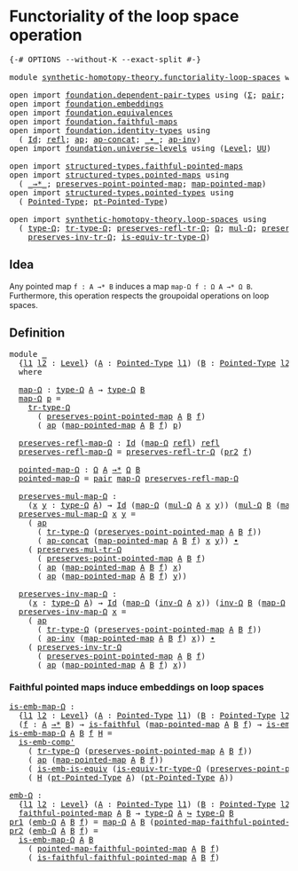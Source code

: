 # Functoriality of the loop space operation

<pre class="Agda"><a id="54" class="Symbol">{-#</a> <a id="58" class="Keyword">OPTIONS</a> <a id="66" class="Pragma">--without-K</a> <a id="78" class="Pragma">--exact-split</a> <a id="92" class="Symbol">#-}</a>

<a id="97" class="Keyword">module</a> <a id="104" href="synthetic-homotopy-theory.functoriality-loop-spaces.html" class="Module">synthetic-homotopy-theory.functoriality-loop-spaces</a> <a id="156" class="Keyword">where</a>

<a id="163" class="Keyword">open</a> <a id="168" class="Keyword">import</a> <a id="175" href="foundation.dependent-pair-types.html" class="Module">foundation.dependent-pair-types</a> <a id="207" class="Keyword">using</a> <a id="213" class="Symbol">(</a><a id="214" href="foundation-core.dependent-pair-types.html#515" class="Record">Σ</a><a id="215" class="Symbol">;</a> <a id="217" href="foundation-core.dependent-pair-types.html#588" class="InductiveConstructor">pair</a><a id="221" class="Symbol">;</a> <a id="223" href="foundation-core.dependent-pair-types.html#605" class="Field">pr1</a><a id="226" class="Symbol">;</a> <a id="228" href="foundation-core.dependent-pair-types.html#617" class="Field">pr2</a><a id="231" class="Symbol">)</a>
<a id="233" class="Keyword">open</a> <a id="238" class="Keyword">import</a> <a id="245" href="foundation.embeddings.html" class="Module">foundation.embeddings</a>
<a id="267" class="Keyword">open</a> <a id="272" class="Keyword">import</a> <a id="279" href="foundation.equivalences.html" class="Module">foundation.equivalences</a>
<a id="303" class="Keyword">open</a> <a id="308" class="Keyword">import</a> <a id="315" href="foundation.faithful-maps.html" class="Module">foundation.faithful-maps</a>
<a id="340" class="Keyword">open</a> <a id="345" class="Keyword">import</a> <a id="352" href="foundation.identity-types.html" class="Module">foundation.identity-types</a> <a id="378" class="Keyword">using</a>
  <a id="386" class="Symbol">(</a> <a id="388" href="foundation-core.identity-types.html#1767" class="Datatype">Id</a><a id="390" class="Symbol">;</a> <a id="392" href="foundation-core.identity-types.html#1820" class="InductiveConstructor">refl</a><a id="396" class="Symbol">;</a> <a id="398" href="foundation-core.identity-types.html#4003" class="Function">ap</a><a id="400" class="Symbol">;</a> <a id="402" href="foundation-core.identity-types.html#9030" class="Function">ap-concat</a><a id="411" class="Symbol">;</a> <a id="413" href="foundation-core.identity-types.html#2425" class="Function Operator">_∙_</a><a id="416" class="Symbol">;</a> <a id="418" href="foundation-core.identity-types.html#9198" class="Function">ap-inv</a><a id="424" class="Symbol">)</a>
<a id="426" class="Keyword">open</a> <a id="431" class="Keyword">import</a> <a id="438" href="foundation.universe-levels.html" class="Module">foundation.universe-levels</a> <a id="465" class="Keyword">using</a> <a id="471" class="Symbol">(</a><a id="472" href="Agda.Primitive.html#597" class="Postulate">Level</a><a id="477" class="Symbol">;</a> <a id="479" href="foundation-core.universe-levels.html#235" class="Primitive">UU</a><a id="481" class="Symbol">)</a>

<a id="484" class="Keyword">open</a> <a id="489" class="Keyword">import</a> <a id="496" href="structured-types.faithful-pointed-maps.html" class="Module">structured-types.faithful-pointed-maps</a>
<a id="535" class="Keyword">open</a> <a id="540" class="Keyword">import</a> <a id="547" href="structured-types.pointed-maps.html" class="Module">structured-types.pointed-maps</a> <a id="577" class="Keyword">using</a>
  <a id="585" class="Symbol">(</a> <a id="587" href="structured-types.pointed-maps.html#968" class="Function Operator">_→*_</a><a id="591" class="Symbol">;</a> <a id="593" href="structured-types.pointed-maps.html#1628" class="Function">preserves-point-pointed-map</a><a id="620" class="Symbol">;</a> <a id="622" href="structured-types.pointed-maps.html#1528" class="Function">map-pointed-map</a><a id="637" class="Symbol">)</a>
<a id="639" class="Keyword">open</a> <a id="644" class="Keyword">import</a> <a id="651" href="structured-types.pointed-types.html" class="Module">structured-types.pointed-types</a> <a id="682" class="Keyword">using</a>
  <a id="690" class="Symbol">(</a> <a id="692" href="structured-types.pointed-types.html#383" class="Function">Pointed-Type</a><a id="704" class="Symbol">;</a> <a id="706" href="structured-types.pointed-types.html#576" class="Function">pt-Pointed-Type</a><a id="721" class="Symbol">)</a>

<a id="724" class="Keyword">open</a> <a id="729" class="Keyword">import</a> <a id="736" href="synthetic-homotopy-theory.loop-spaces.html" class="Module">synthetic-homotopy-theory.loop-spaces</a> <a id="774" class="Keyword">using</a>
  <a id="782" class="Symbol">(</a> <a id="784" href="synthetic-homotopy-theory.loop-spaces.html#1115" class="Function">type-Ω</a><a id="790" class="Symbol">;</a> <a id="792" href="synthetic-homotopy-theory.loop-spaces.html#3295" class="Function">tr-type-Ω</a><a id="801" class="Symbol">;</a> <a id="803" href="synthetic-homotopy-theory.loop-spaces.html#3529" class="Function">preserves-refl-tr-Ω</a><a id="822" class="Symbol">;</a> <a id="824" href="synthetic-homotopy-theory.loop-spaces.html#1221" class="Function">Ω</a><a id="825" class="Symbol">;</a> <a id="827" href="synthetic-homotopy-theory.loop-spaces.html#1376" class="Function">mul-Ω</a><a id="832" class="Symbol">;</a> <a id="834" href="synthetic-homotopy-theory.loop-spaces.html#3630" class="Function">preserves-mul-tr-Ω</a><a id="852" class="Symbol">;</a> <a id="854" href="synthetic-homotopy-theory.loop-spaces.html#2257" class="Function">inv-Ω</a><a id="859" class="Symbol">;</a>
    <a id="865" href="synthetic-homotopy-theory.loop-spaces.html#3840" class="Function">preserves-inv-tr-Ω</a><a id="883" class="Symbol">;</a> <a id="885" href="synthetic-homotopy-theory.loop-spaces.html#3403" class="Function">is-equiv-tr-type-Ω</a><a id="903" class="Symbol">)</a>
</pre>
## Idea

Any pointed map `f : A →* B` induces a map `map-Ω f : Ω A →* Ω B`. Furthermore, this operation respects the groupoidal operations on loop spaces.

## Definition

<pre class="Agda"><a id="1089" class="Keyword">module</a> <a id="1096" href="synthetic-homotopy-theory.functoriality-loop-spaces.html#1096" class="Module">_</a>
  <a id="1100" class="Symbol">{</a><a id="1101" href="synthetic-homotopy-theory.functoriality-loop-spaces.html#1101" class="Bound">l1</a> <a id="1104" href="synthetic-homotopy-theory.functoriality-loop-spaces.html#1104" class="Bound">l2</a> <a id="1107" class="Symbol">:</a> <a id="1109" href="Agda.Primitive.html#597" class="Postulate">Level</a><a id="1114" class="Symbol">}</a> <a id="1116" class="Symbol">(</a><a id="1117" href="synthetic-homotopy-theory.functoriality-loop-spaces.html#1117" class="Bound">A</a> <a id="1119" class="Symbol">:</a> <a id="1121" href="structured-types.pointed-types.html#383" class="Function">Pointed-Type</a> <a id="1134" href="synthetic-homotopy-theory.functoriality-loop-spaces.html#1101" class="Bound">l1</a><a id="1136" class="Symbol">)</a> <a id="1138" class="Symbol">(</a><a id="1139" href="synthetic-homotopy-theory.functoriality-loop-spaces.html#1139" class="Bound">B</a> <a id="1141" class="Symbol">:</a> <a id="1143" href="structured-types.pointed-types.html#383" class="Function">Pointed-Type</a> <a id="1156" href="synthetic-homotopy-theory.functoriality-loop-spaces.html#1104" class="Bound">l2</a><a id="1158" class="Symbol">)</a> <a id="1160" class="Symbol">(</a><a id="1161" href="synthetic-homotopy-theory.functoriality-loop-spaces.html#1161" class="Bound">f</a> <a id="1163" class="Symbol">:</a> <a id="1165" href="synthetic-homotopy-theory.functoriality-loop-spaces.html#1117" class="Bound">A</a> <a id="1167" href="structured-types.pointed-maps.html#968" class="Function Operator">→*</a> <a id="1170" href="synthetic-homotopy-theory.functoriality-loop-spaces.html#1139" class="Bound">B</a><a id="1171" class="Symbol">)</a>
  <a id="1175" class="Keyword">where</a>

  <a id="1184" href="synthetic-homotopy-theory.functoriality-loop-spaces.html#1184" class="Function">map-Ω</a> <a id="1190" class="Symbol">:</a> <a id="1192" href="synthetic-homotopy-theory.loop-spaces.html#1115" class="Function">type-Ω</a> <a id="1199" href="synthetic-homotopy-theory.functoriality-loop-spaces.html#1117" class="Bound">A</a> <a id="1201" class="Symbol">→</a> <a id="1203" href="synthetic-homotopy-theory.loop-spaces.html#1115" class="Function">type-Ω</a> <a id="1210" href="synthetic-homotopy-theory.functoriality-loop-spaces.html#1139" class="Bound">B</a>
  <a id="1214" href="synthetic-homotopy-theory.functoriality-loop-spaces.html#1184" class="Function">map-Ω</a> <a id="1220" href="synthetic-homotopy-theory.functoriality-loop-spaces.html#1220" class="Bound">p</a> <a id="1222" class="Symbol">=</a>
    <a id="1228" href="synthetic-homotopy-theory.loop-spaces.html#3295" class="Function">tr-type-Ω</a>
      <a id="1244" class="Symbol">(</a> <a id="1246" href="structured-types.pointed-maps.html#1628" class="Function">preserves-point-pointed-map</a> <a id="1274" href="synthetic-homotopy-theory.functoriality-loop-spaces.html#1117" class="Bound">A</a> <a id="1276" href="synthetic-homotopy-theory.functoriality-loop-spaces.html#1139" class="Bound">B</a> <a id="1278" href="synthetic-homotopy-theory.functoriality-loop-spaces.html#1161" class="Bound">f</a><a id="1279" class="Symbol">)</a>
      <a id="1287" class="Symbol">(</a> <a id="1289" href="foundation-core.identity-types.html#4003" class="Function">ap</a> <a id="1292" class="Symbol">(</a><a id="1293" href="structured-types.pointed-maps.html#1528" class="Function">map-pointed-map</a> <a id="1309" href="synthetic-homotopy-theory.functoriality-loop-spaces.html#1117" class="Bound">A</a> <a id="1311" href="synthetic-homotopy-theory.functoriality-loop-spaces.html#1139" class="Bound">B</a> <a id="1313" href="synthetic-homotopy-theory.functoriality-loop-spaces.html#1161" class="Bound">f</a><a id="1314" class="Symbol">)</a> <a id="1316" href="synthetic-homotopy-theory.functoriality-loop-spaces.html#1220" class="Bound">p</a><a id="1317" class="Symbol">)</a>
  
  <a id="1324" href="synthetic-homotopy-theory.functoriality-loop-spaces.html#1324" class="Function">preserves-refl-map-Ω</a> <a id="1345" class="Symbol">:</a> <a id="1347" href="foundation-core.identity-types.html#1767" class="Datatype">Id</a> <a id="1350" class="Symbol">(</a><a id="1351" href="synthetic-homotopy-theory.functoriality-loop-spaces.html#1184" class="Function">map-Ω</a> <a id="1357" href="foundation-core.identity-types.html#1820" class="InductiveConstructor">refl</a><a id="1361" class="Symbol">)</a> <a id="1363" href="foundation-core.identity-types.html#1820" class="InductiveConstructor">refl</a>
  <a id="1370" href="synthetic-homotopy-theory.functoriality-loop-spaces.html#1324" class="Function">preserves-refl-map-Ω</a> <a id="1391" class="Symbol">=</a> <a id="1393" href="synthetic-homotopy-theory.loop-spaces.html#3529" class="Function">preserves-refl-tr-Ω</a> <a id="1413" class="Symbol">(</a><a id="1414" href="foundation-core.dependent-pair-types.html#617" class="Field">pr2</a> <a id="1418" href="synthetic-homotopy-theory.functoriality-loop-spaces.html#1161" class="Bound">f</a><a id="1419" class="Symbol">)</a>

  <a id="1424" href="synthetic-homotopy-theory.functoriality-loop-spaces.html#1424" class="Function">pointed-map-Ω</a> <a id="1438" class="Symbol">:</a> <a id="1440" href="synthetic-homotopy-theory.loop-spaces.html#1221" class="Function">Ω</a> <a id="1442" href="synthetic-homotopy-theory.functoriality-loop-spaces.html#1117" class="Bound">A</a> <a id="1444" href="structured-types.pointed-maps.html#968" class="Function Operator">→*</a> <a id="1447" href="synthetic-homotopy-theory.loop-spaces.html#1221" class="Function">Ω</a> <a id="1449" href="synthetic-homotopy-theory.functoriality-loop-spaces.html#1139" class="Bound">B</a>
  <a id="1453" href="synthetic-homotopy-theory.functoriality-loop-spaces.html#1424" class="Function">pointed-map-Ω</a> <a id="1467" class="Symbol">=</a> <a id="1469" href="foundation-core.dependent-pair-types.html#588" class="InductiveConstructor">pair</a> <a id="1474" href="synthetic-homotopy-theory.functoriality-loop-spaces.html#1184" class="Function">map-Ω</a> <a id="1480" href="synthetic-homotopy-theory.functoriality-loop-spaces.html#1324" class="Function">preserves-refl-map-Ω</a>

  <a id="1504" href="synthetic-homotopy-theory.functoriality-loop-spaces.html#1504" class="Function">preserves-mul-map-Ω</a> <a id="1524" class="Symbol">:</a>
    <a id="1530" class="Symbol">(</a><a id="1531" href="synthetic-homotopy-theory.functoriality-loop-spaces.html#1531" class="Bound">x</a> <a id="1533" href="synthetic-homotopy-theory.functoriality-loop-spaces.html#1533" class="Bound">y</a> <a id="1535" class="Symbol">:</a> <a id="1537" href="synthetic-homotopy-theory.loop-spaces.html#1115" class="Function">type-Ω</a> <a id="1544" href="synthetic-homotopy-theory.functoriality-loop-spaces.html#1117" class="Bound">A</a><a id="1545" class="Symbol">)</a> <a id="1547" class="Symbol">→</a> <a id="1549" href="foundation-core.identity-types.html#1767" class="Datatype">Id</a> <a id="1552" class="Symbol">(</a><a id="1553" href="synthetic-homotopy-theory.functoriality-loop-spaces.html#1184" class="Function">map-Ω</a> <a id="1559" class="Symbol">(</a><a id="1560" href="synthetic-homotopy-theory.loop-spaces.html#1376" class="Function">mul-Ω</a> <a id="1566" href="synthetic-homotopy-theory.functoriality-loop-spaces.html#1117" class="Bound">A</a> <a id="1568" href="synthetic-homotopy-theory.functoriality-loop-spaces.html#1531" class="Bound">x</a> <a id="1570" href="synthetic-homotopy-theory.functoriality-loop-spaces.html#1533" class="Bound">y</a><a id="1571" class="Symbol">))</a> <a id="1574" class="Symbol">(</a><a id="1575" href="synthetic-homotopy-theory.loop-spaces.html#1376" class="Function">mul-Ω</a> <a id="1581" href="synthetic-homotopy-theory.functoriality-loop-spaces.html#1139" class="Bound">B</a> <a id="1583" class="Symbol">(</a><a id="1584" href="synthetic-homotopy-theory.functoriality-loop-spaces.html#1184" class="Function">map-Ω</a> <a id="1590" href="synthetic-homotopy-theory.functoriality-loop-spaces.html#1531" class="Bound">x</a><a id="1591" class="Symbol">)</a> <a id="1593" class="Symbol">(</a><a id="1594" href="synthetic-homotopy-theory.functoriality-loop-spaces.html#1184" class="Function">map-Ω</a> <a id="1600" href="synthetic-homotopy-theory.functoriality-loop-spaces.html#1533" class="Bound">y</a><a id="1601" class="Symbol">))</a>
  <a id="1606" href="synthetic-homotopy-theory.functoriality-loop-spaces.html#1504" class="Function">preserves-mul-map-Ω</a> <a id="1626" href="synthetic-homotopy-theory.functoriality-loop-spaces.html#1626" class="Bound">x</a> <a id="1628" href="synthetic-homotopy-theory.functoriality-loop-spaces.html#1628" class="Bound">y</a> <a id="1630" class="Symbol">=</a>
    <a id="1636" class="Symbol">(</a> <a id="1638" href="foundation-core.identity-types.html#4003" class="Function">ap</a>
      <a id="1647" class="Symbol">(</a> <a id="1649" href="synthetic-homotopy-theory.loop-spaces.html#3295" class="Function">tr-type-Ω</a> <a id="1659" class="Symbol">(</a><a id="1660" href="structured-types.pointed-maps.html#1628" class="Function">preserves-point-pointed-map</a> <a id="1688" href="synthetic-homotopy-theory.functoriality-loop-spaces.html#1117" class="Bound">A</a> <a id="1690" href="synthetic-homotopy-theory.functoriality-loop-spaces.html#1139" class="Bound">B</a> <a id="1692" href="synthetic-homotopy-theory.functoriality-loop-spaces.html#1161" class="Bound">f</a><a id="1693" class="Symbol">))</a>
      <a id="1702" class="Symbol">(</a> <a id="1704" href="foundation-core.identity-types.html#9030" class="Function">ap-concat</a> <a id="1714" class="Symbol">(</a><a id="1715" href="structured-types.pointed-maps.html#1528" class="Function">map-pointed-map</a> <a id="1731" href="synthetic-homotopy-theory.functoriality-loop-spaces.html#1117" class="Bound">A</a> <a id="1733" href="synthetic-homotopy-theory.functoriality-loop-spaces.html#1139" class="Bound">B</a> <a id="1735" href="synthetic-homotopy-theory.functoriality-loop-spaces.html#1161" class="Bound">f</a><a id="1736" class="Symbol">)</a> <a id="1738" href="synthetic-homotopy-theory.functoriality-loop-spaces.html#1626" class="Bound">x</a> <a id="1740" href="synthetic-homotopy-theory.functoriality-loop-spaces.html#1628" class="Bound">y</a><a id="1741" class="Symbol">))</a> <a id="1744" href="foundation-core.identity-types.html#2425" class="Function Operator">∙</a>
    <a id="1750" class="Symbol">(</a> <a id="1752" href="synthetic-homotopy-theory.loop-spaces.html#3630" class="Function">preserves-mul-tr-Ω</a>
      <a id="1777" class="Symbol">(</a> <a id="1779" href="structured-types.pointed-maps.html#1628" class="Function">preserves-point-pointed-map</a> <a id="1807" href="synthetic-homotopy-theory.functoriality-loop-spaces.html#1117" class="Bound">A</a> <a id="1809" href="synthetic-homotopy-theory.functoriality-loop-spaces.html#1139" class="Bound">B</a> <a id="1811" href="synthetic-homotopy-theory.functoriality-loop-spaces.html#1161" class="Bound">f</a><a id="1812" class="Symbol">)</a>
      <a id="1820" class="Symbol">(</a> <a id="1822" href="foundation-core.identity-types.html#4003" class="Function">ap</a> <a id="1825" class="Symbol">(</a><a id="1826" href="structured-types.pointed-maps.html#1528" class="Function">map-pointed-map</a> <a id="1842" href="synthetic-homotopy-theory.functoriality-loop-spaces.html#1117" class="Bound">A</a> <a id="1844" href="synthetic-homotopy-theory.functoriality-loop-spaces.html#1139" class="Bound">B</a> <a id="1846" href="synthetic-homotopy-theory.functoriality-loop-spaces.html#1161" class="Bound">f</a><a id="1847" class="Symbol">)</a> <a id="1849" href="synthetic-homotopy-theory.functoriality-loop-spaces.html#1626" class="Bound">x</a><a id="1850" class="Symbol">)</a>
      <a id="1858" class="Symbol">(</a> <a id="1860" href="foundation-core.identity-types.html#4003" class="Function">ap</a> <a id="1863" class="Symbol">(</a><a id="1864" href="structured-types.pointed-maps.html#1528" class="Function">map-pointed-map</a> <a id="1880" href="synthetic-homotopy-theory.functoriality-loop-spaces.html#1117" class="Bound">A</a> <a id="1882" href="synthetic-homotopy-theory.functoriality-loop-spaces.html#1139" class="Bound">B</a> <a id="1884" href="synthetic-homotopy-theory.functoriality-loop-spaces.html#1161" class="Bound">f</a><a id="1885" class="Symbol">)</a> <a id="1887" href="synthetic-homotopy-theory.functoriality-loop-spaces.html#1628" class="Bound">y</a><a id="1888" class="Symbol">))</a>

  <a id="1894" href="synthetic-homotopy-theory.functoriality-loop-spaces.html#1894" class="Function">preserves-inv-map-Ω</a> <a id="1914" class="Symbol">:</a>
    <a id="1920" class="Symbol">(</a><a id="1921" href="synthetic-homotopy-theory.functoriality-loop-spaces.html#1921" class="Bound">x</a> <a id="1923" class="Symbol">:</a> <a id="1925" href="synthetic-homotopy-theory.loop-spaces.html#1115" class="Function">type-Ω</a> <a id="1932" href="synthetic-homotopy-theory.functoriality-loop-spaces.html#1117" class="Bound">A</a><a id="1933" class="Symbol">)</a> <a id="1935" class="Symbol">→</a> <a id="1937" href="foundation-core.identity-types.html#1767" class="Datatype">Id</a> <a id="1940" class="Symbol">(</a><a id="1941" href="synthetic-homotopy-theory.functoriality-loop-spaces.html#1184" class="Function">map-Ω</a> <a id="1947" class="Symbol">(</a><a id="1948" href="synthetic-homotopy-theory.loop-spaces.html#2257" class="Function">inv-Ω</a> <a id="1954" href="synthetic-homotopy-theory.functoriality-loop-spaces.html#1117" class="Bound">A</a> <a id="1956" href="synthetic-homotopy-theory.functoriality-loop-spaces.html#1921" class="Bound">x</a><a id="1957" class="Symbol">))</a> <a id="1960" class="Symbol">(</a><a id="1961" href="synthetic-homotopy-theory.loop-spaces.html#2257" class="Function">inv-Ω</a> <a id="1967" href="synthetic-homotopy-theory.functoriality-loop-spaces.html#1139" class="Bound">B</a> <a id="1969" class="Symbol">(</a><a id="1970" href="synthetic-homotopy-theory.functoriality-loop-spaces.html#1184" class="Function">map-Ω</a> <a id="1976" href="synthetic-homotopy-theory.functoriality-loop-spaces.html#1921" class="Bound">x</a><a id="1977" class="Symbol">))</a>
  <a id="1982" href="synthetic-homotopy-theory.functoriality-loop-spaces.html#1894" class="Function">preserves-inv-map-Ω</a> <a id="2002" href="synthetic-homotopy-theory.functoriality-loop-spaces.html#2002" class="Bound">x</a> <a id="2004" class="Symbol">=</a>
    <a id="2010" class="Symbol">(</a> <a id="2012" href="foundation-core.identity-types.html#4003" class="Function">ap</a>
      <a id="2021" class="Symbol">(</a> <a id="2023" href="synthetic-homotopy-theory.loop-spaces.html#3295" class="Function">tr-type-Ω</a> <a id="2033" class="Symbol">(</a><a id="2034" href="structured-types.pointed-maps.html#1628" class="Function">preserves-point-pointed-map</a> <a id="2062" href="synthetic-homotopy-theory.functoriality-loop-spaces.html#1117" class="Bound">A</a> <a id="2064" href="synthetic-homotopy-theory.functoriality-loop-spaces.html#1139" class="Bound">B</a> <a id="2066" href="synthetic-homotopy-theory.functoriality-loop-spaces.html#1161" class="Bound">f</a><a id="2067" class="Symbol">))</a>
      <a id="2076" class="Symbol">(</a> <a id="2078" href="foundation-core.identity-types.html#9198" class="Function">ap-inv</a> <a id="2085" class="Symbol">(</a><a id="2086" href="structured-types.pointed-maps.html#1528" class="Function">map-pointed-map</a> <a id="2102" href="synthetic-homotopy-theory.functoriality-loop-spaces.html#1117" class="Bound">A</a> <a id="2104" href="synthetic-homotopy-theory.functoriality-loop-spaces.html#1139" class="Bound">B</a> <a id="2106" href="synthetic-homotopy-theory.functoriality-loop-spaces.html#1161" class="Bound">f</a><a id="2107" class="Symbol">)</a> <a id="2109" href="synthetic-homotopy-theory.functoriality-loop-spaces.html#2002" class="Bound">x</a><a id="2110" class="Symbol">))</a> <a id="2113" href="foundation-core.identity-types.html#2425" class="Function Operator">∙</a>
    <a id="2119" class="Symbol">(</a> <a id="2121" href="synthetic-homotopy-theory.loop-spaces.html#3840" class="Function">preserves-inv-tr-Ω</a>
      <a id="2146" class="Symbol">(</a> <a id="2148" href="structured-types.pointed-maps.html#1628" class="Function">preserves-point-pointed-map</a> <a id="2176" href="synthetic-homotopy-theory.functoriality-loop-spaces.html#1117" class="Bound">A</a> <a id="2178" href="synthetic-homotopy-theory.functoriality-loop-spaces.html#1139" class="Bound">B</a> <a id="2180" href="synthetic-homotopy-theory.functoriality-loop-spaces.html#1161" class="Bound">f</a><a id="2181" class="Symbol">)</a>
      <a id="2189" class="Symbol">(</a> <a id="2191" href="foundation-core.identity-types.html#4003" class="Function">ap</a> <a id="2194" class="Symbol">(</a><a id="2195" href="structured-types.pointed-maps.html#1528" class="Function">map-pointed-map</a> <a id="2211" href="synthetic-homotopy-theory.functoriality-loop-spaces.html#1117" class="Bound">A</a> <a id="2213" href="synthetic-homotopy-theory.functoriality-loop-spaces.html#1139" class="Bound">B</a> <a id="2215" href="synthetic-homotopy-theory.functoriality-loop-spaces.html#1161" class="Bound">f</a><a id="2216" class="Symbol">)</a> <a id="2218" href="synthetic-homotopy-theory.functoriality-loop-spaces.html#2002" class="Bound">x</a><a id="2219" class="Symbol">))</a>
</pre>
### Faithful pointed maps induce embeddings on loop spaces

<pre class="Agda"><a id="is-emb-map-Ω"></a><a id="2295" href="synthetic-homotopy-theory.functoriality-loop-spaces.html#2295" class="Function">is-emb-map-Ω</a> <a id="2308" class="Symbol">:</a>
  <a id="2312" class="Symbol">{</a><a id="2313" href="synthetic-homotopy-theory.functoriality-loop-spaces.html#2313" class="Bound">l1</a> <a id="2316" href="synthetic-homotopy-theory.functoriality-loop-spaces.html#2316" class="Bound">l2</a> <a id="2319" class="Symbol">:</a> <a id="2321" href="Agda.Primitive.html#597" class="Postulate">Level</a><a id="2326" class="Symbol">}</a> <a id="2328" class="Symbol">(</a><a id="2329" href="synthetic-homotopy-theory.functoriality-loop-spaces.html#2329" class="Bound">A</a> <a id="2331" class="Symbol">:</a> <a id="2333" href="structured-types.pointed-types.html#383" class="Function">Pointed-Type</a> <a id="2346" href="synthetic-homotopy-theory.functoriality-loop-spaces.html#2313" class="Bound">l1</a><a id="2348" class="Symbol">)</a> <a id="2350" class="Symbol">(</a><a id="2351" href="synthetic-homotopy-theory.functoriality-loop-spaces.html#2351" class="Bound">B</a> <a id="2353" class="Symbol">:</a> <a id="2355" href="structured-types.pointed-types.html#383" class="Function">Pointed-Type</a> <a id="2368" href="synthetic-homotopy-theory.functoriality-loop-spaces.html#2316" class="Bound">l2</a><a id="2370" class="Symbol">)</a>
  <a id="2374" class="Symbol">(</a><a id="2375" href="synthetic-homotopy-theory.functoriality-loop-spaces.html#2375" class="Bound">f</a> <a id="2377" class="Symbol">:</a> <a id="2379" href="synthetic-homotopy-theory.functoriality-loop-spaces.html#2329" class="Bound">A</a> <a id="2381" href="structured-types.pointed-maps.html#968" class="Function Operator">→*</a> <a id="2384" href="synthetic-homotopy-theory.functoriality-loop-spaces.html#2351" class="Bound">B</a><a id="2385" class="Symbol">)</a> <a id="2387" class="Symbol">→</a> <a id="2389" href="foundation-core.faithful-maps.html#1690" class="Function">is-faithful</a> <a id="2401" class="Symbol">(</a><a id="2402" href="structured-types.pointed-maps.html#1528" class="Function">map-pointed-map</a> <a id="2418" href="synthetic-homotopy-theory.functoriality-loop-spaces.html#2329" class="Bound">A</a> <a id="2420" href="synthetic-homotopy-theory.functoriality-loop-spaces.html#2351" class="Bound">B</a> <a id="2422" href="synthetic-homotopy-theory.functoriality-loop-spaces.html#2375" class="Bound">f</a><a id="2423" class="Symbol">)</a> <a id="2425" class="Symbol">→</a> <a id="2427" href="foundation-core.embeddings.html#992" class="Function">is-emb</a> <a id="2434" class="Symbol">(</a><a id="2435" href="synthetic-homotopy-theory.functoriality-loop-spaces.html#1184" class="Function">map-Ω</a> <a id="2441" href="synthetic-homotopy-theory.functoriality-loop-spaces.html#2329" class="Bound">A</a> <a id="2443" href="synthetic-homotopy-theory.functoriality-loop-spaces.html#2351" class="Bound">B</a> <a id="2445" href="synthetic-homotopy-theory.functoriality-loop-spaces.html#2375" class="Bound">f</a><a id="2446" class="Symbol">)</a>
<a id="2448" href="synthetic-homotopy-theory.functoriality-loop-spaces.html#2295" class="Function">is-emb-map-Ω</a> <a id="2461" href="synthetic-homotopy-theory.functoriality-loop-spaces.html#2461" class="Bound">A</a> <a id="2463" href="synthetic-homotopy-theory.functoriality-loop-spaces.html#2463" class="Bound">B</a> <a id="2465" href="synthetic-homotopy-theory.functoriality-loop-spaces.html#2465" class="Bound">f</a> <a id="2467" href="synthetic-homotopy-theory.functoriality-loop-spaces.html#2467" class="Bound">H</a> <a id="2469" class="Symbol">=</a>
  <a id="2473" href="foundation.embeddings.html#3514" class="Function">is-emb-comp&#39;</a>
    <a id="2490" class="Symbol">(</a> <a id="2492" href="synthetic-homotopy-theory.loop-spaces.html#3295" class="Function">tr-type-Ω</a> <a id="2502" class="Symbol">(</a><a id="2503" href="structured-types.pointed-maps.html#1628" class="Function">preserves-point-pointed-map</a> <a id="2531" href="synthetic-homotopy-theory.functoriality-loop-spaces.html#2461" class="Bound">A</a> <a id="2533" href="synthetic-homotopy-theory.functoriality-loop-spaces.html#2463" class="Bound">B</a> <a id="2535" href="synthetic-homotopy-theory.functoriality-loop-spaces.html#2465" class="Bound">f</a><a id="2536" class="Symbol">))</a>
    <a id="2543" class="Symbol">(</a> <a id="2545" href="foundation-core.identity-types.html#4003" class="Function">ap</a> <a id="2548" class="Symbol">(</a><a id="2549" href="structured-types.pointed-maps.html#1528" class="Function">map-pointed-map</a> <a id="2565" href="synthetic-homotopy-theory.functoriality-loop-spaces.html#2461" class="Bound">A</a> <a id="2567" href="synthetic-homotopy-theory.functoriality-loop-spaces.html#2463" class="Bound">B</a> <a id="2569" href="synthetic-homotopy-theory.functoriality-loop-spaces.html#2465" class="Bound">f</a><a id="2570" class="Symbol">))</a>
    <a id="2577" class="Symbol">(</a> <a id="2579" href="foundation-core.equivalences.html#15406" class="Function">is-emb-is-equiv</a> <a id="2595" class="Symbol">(</a><a id="2596" href="synthetic-homotopy-theory.loop-spaces.html#3403" class="Function">is-equiv-tr-type-Ω</a> <a id="2615" class="Symbol">(</a><a id="2616" href="structured-types.pointed-maps.html#1628" class="Function">preserves-point-pointed-map</a> <a id="2644" href="synthetic-homotopy-theory.functoriality-loop-spaces.html#2461" class="Bound">A</a> <a id="2646" href="synthetic-homotopy-theory.functoriality-loop-spaces.html#2463" class="Bound">B</a> <a id="2648" href="synthetic-homotopy-theory.functoriality-loop-spaces.html#2465" class="Bound">f</a><a id="2649" class="Symbol">)))</a>
    <a id="2657" class="Symbol">(</a> <a id="2659" href="synthetic-homotopy-theory.functoriality-loop-spaces.html#2467" class="Bound">H</a> <a id="2661" class="Symbol">(</a><a id="2662" href="structured-types.pointed-types.html#576" class="Function">pt-Pointed-Type</a> <a id="2678" href="synthetic-homotopy-theory.functoriality-loop-spaces.html#2461" class="Bound">A</a><a id="2679" class="Symbol">)</a> <a id="2681" class="Symbol">(</a><a id="2682" href="structured-types.pointed-types.html#576" class="Function">pt-Pointed-Type</a> <a id="2698" href="synthetic-homotopy-theory.functoriality-loop-spaces.html#2461" class="Bound">A</a><a id="2699" class="Symbol">))</a>

<a id="emb-Ω"></a><a id="2703" href="synthetic-homotopy-theory.functoriality-loop-spaces.html#2703" class="Function">emb-Ω</a> <a id="2709" class="Symbol">:</a>
  <a id="2713" class="Symbol">{</a><a id="2714" href="synthetic-homotopy-theory.functoriality-loop-spaces.html#2714" class="Bound">l1</a> <a id="2717" href="synthetic-homotopy-theory.functoriality-loop-spaces.html#2717" class="Bound">l2</a> <a id="2720" class="Symbol">:</a> <a id="2722" href="Agda.Primitive.html#597" class="Postulate">Level</a><a id="2727" class="Symbol">}</a> <a id="2729" class="Symbol">(</a><a id="2730" href="synthetic-homotopy-theory.functoriality-loop-spaces.html#2730" class="Bound">A</a> <a id="2732" class="Symbol">:</a> <a id="2734" href="structured-types.pointed-types.html#383" class="Function">Pointed-Type</a> <a id="2747" href="synthetic-homotopy-theory.functoriality-loop-spaces.html#2714" class="Bound">l1</a><a id="2749" class="Symbol">)</a> <a id="2751" class="Symbol">(</a><a id="2752" href="synthetic-homotopy-theory.functoriality-loop-spaces.html#2752" class="Bound">B</a> <a id="2754" class="Symbol">:</a> <a id="2756" href="structured-types.pointed-types.html#383" class="Function">Pointed-Type</a> <a id="2769" href="synthetic-homotopy-theory.functoriality-loop-spaces.html#2717" class="Bound">l2</a><a id="2771" class="Symbol">)</a> <a id="2773" class="Symbol">→</a>
  <a id="2777" href="structured-types.faithful-pointed-maps.html#538" class="Function">faithful-pointed-map</a> <a id="2798" href="synthetic-homotopy-theory.functoriality-loop-spaces.html#2730" class="Bound">A</a> <a id="2800" href="synthetic-homotopy-theory.functoriality-loop-spaces.html#2752" class="Bound">B</a> <a id="2802" class="Symbol">→</a> <a id="2804" href="synthetic-homotopy-theory.loop-spaces.html#1115" class="Function">type-Ω</a> <a id="2811" href="synthetic-homotopy-theory.functoriality-loop-spaces.html#2730" class="Bound">A</a> <a id="2813" href="foundation-core.embeddings.html#1074" class="Function Operator">↪</a> <a id="2815" href="synthetic-homotopy-theory.loop-spaces.html#1115" class="Function">type-Ω</a> <a id="2822" href="synthetic-homotopy-theory.functoriality-loop-spaces.html#2752" class="Bound">B</a>
<a id="2824" href="foundation-core.dependent-pair-types.html#605" class="Field">pr1</a> <a id="2828" class="Symbol">(</a><a id="2829" href="synthetic-homotopy-theory.functoriality-loop-spaces.html#2703" class="Function">emb-Ω</a> <a id="2835" href="synthetic-homotopy-theory.functoriality-loop-spaces.html#2835" class="Bound">A</a> <a id="2837" href="synthetic-homotopy-theory.functoriality-loop-spaces.html#2837" class="Bound">B</a> <a id="2839" href="synthetic-homotopy-theory.functoriality-loop-spaces.html#2839" class="Bound">f</a><a id="2840" class="Symbol">)</a> <a id="2842" class="Symbol">=</a> <a id="2844" href="synthetic-homotopy-theory.functoriality-loop-spaces.html#1184" class="Function">map-Ω</a> <a id="2850" href="synthetic-homotopy-theory.functoriality-loop-spaces.html#2835" class="Bound">A</a> <a id="2852" href="synthetic-homotopy-theory.functoriality-loop-spaces.html#2837" class="Bound">B</a> <a id="2854" class="Symbol">(</a><a id="2855" href="structured-types.faithful-pointed-maps.html#838" class="Function">pointed-map-faithful-pointed-map</a> <a id="2888" href="synthetic-homotopy-theory.functoriality-loop-spaces.html#2835" class="Bound">A</a> <a id="2890" href="synthetic-homotopy-theory.functoriality-loop-spaces.html#2837" class="Bound">B</a> <a id="2892" href="synthetic-homotopy-theory.functoriality-loop-spaces.html#2839" class="Bound">f</a><a id="2893" class="Symbol">)</a>
<a id="2895" href="foundation-core.dependent-pair-types.html#617" class="Field">pr2</a> <a id="2899" class="Symbol">(</a><a id="2900" href="synthetic-homotopy-theory.functoriality-loop-spaces.html#2703" class="Function">emb-Ω</a> <a id="2906" href="synthetic-homotopy-theory.functoriality-loop-spaces.html#2906" class="Bound">A</a> <a id="2908" href="synthetic-homotopy-theory.functoriality-loop-spaces.html#2908" class="Bound">B</a> <a id="2910" href="synthetic-homotopy-theory.functoriality-loop-spaces.html#2910" class="Bound">f</a><a id="2911" class="Symbol">)</a> <a id="2913" class="Symbol">=</a>
  <a id="2917" href="synthetic-homotopy-theory.functoriality-loop-spaces.html#2295" class="Function">is-emb-map-Ω</a> <a id="2930" href="synthetic-homotopy-theory.functoriality-loop-spaces.html#2906" class="Bound">A</a> <a id="2932" href="synthetic-homotopy-theory.functoriality-loop-spaces.html#2908" class="Bound">B</a>
    <a id="2938" class="Symbol">(</a> <a id="2940" href="structured-types.faithful-pointed-maps.html#838" class="Function">pointed-map-faithful-pointed-map</a> <a id="2973" href="synthetic-homotopy-theory.functoriality-loop-spaces.html#2906" class="Bound">A</a> <a id="2975" href="synthetic-homotopy-theory.functoriality-loop-spaces.html#2908" class="Bound">B</a> <a id="2977" href="synthetic-homotopy-theory.functoriality-loop-spaces.html#2910" class="Bound">f</a><a id="2978" class="Symbol">)</a>
    <a id="2984" class="Symbol">(</a> <a id="2986" href="structured-types.faithful-pointed-maps.html#1305" class="Function">is-faithful-faithful-pointed-map</a> <a id="3019" href="synthetic-homotopy-theory.functoriality-loop-spaces.html#2906" class="Bound">A</a> <a id="3021" href="synthetic-homotopy-theory.functoriality-loop-spaces.html#2908" class="Bound">B</a> <a id="3023" href="synthetic-homotopy-theory.functoriality-loop-spaces.html#2910" class="Bound">f</a><a id="3024" class="Symbol">)</a>
</pre>